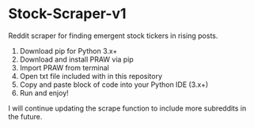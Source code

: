 # Stock-Scraper-v1
Reddit scraper for finding emergent stock tickers in rising posts.

1) Download pip for Python 3.x+
2) Download and install PRAW via pip
3) Import PRAW from terminal
4) Open txt file included with in this repository
5) Copy and paste block of code into your Python IDE (3.x+)
6) Run and enjoy!

I will continue updating the scrape function to include more subreddits in the future.
